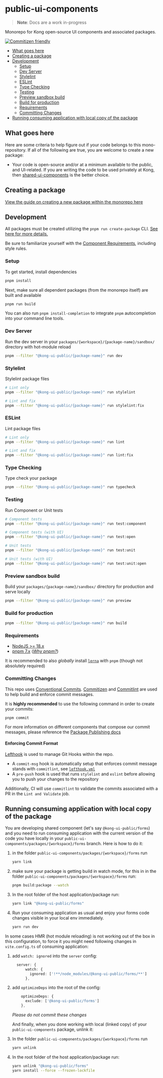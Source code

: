 # public-ui-components

> **Note**: Docs are a work in-progress

Monorepo for Kong open-source UI components and associated packages.

[![Commitizen friendly](https://img.shields.io/badge/commitizen-friendly-brightgreen.svg)](http://commitizen.github.io/cz-cli/)

- [What goes here](#what-goes-here)
- [Creating a package](#creating-a-package)
- [Development](#development)
  - [Setup](#setup)
  - [Dev Server](#dev-server)
  - [Stylelint](#stylelint)
  - [ESLint](#eslint)
  - [Type Checking](#type-checking)
  - [Testing](#testing)
  - [Preview sandbox build](#preview-sandbox-build)
  - [Build for production](#build-for-production)
  - [Requirements](#requirements)
  - [Committing Changes](#committing-changes)
- [Running consuming application with local copy of the package](#running-consuming-application-with-local-copy-of-the-package)

## What goes here

Here are some criteria to help figure out if your code belongs to this mono-repository. If all of the following are true, you are welcome to create a new package:

- Your code is open-source and/or at a minimum available to the public, and UI-related. If you are writing the code to be used privately at Kong, then [shared-ui-components](https://github.com/Kong/shared-ui-components) is the better choice.

## Creating a package

[View the guide on creating a new package within the monorepo here](./docs/creating-a-package.md)

## Development

All packages must be created utilizing the `pnpm run create-package` CLI. [See here for more details.](./docs/creating-a-package.md#required-use-the-provided-cli-to-scaffold-your-new-package)

Be sure to familiarize yourself with the [Component Requirements](./docs/creating-a-package.md#component-requirements), including style rules.

### Setup

To get started, install dependencies

```sh
pnpm install
```

Next, make sure all dependent packages (from the monorepo itself) are built and available

```sh
pnpm run build
```

You can also run `pnpm install-completion` to integrate `pnpm` autocompletion into your command line tools.

### Dev Server

Run the dev server in your `packages/{workspace}/{package-name}/sandbox/` directory with hot-module reload

```sh
pnpm --filter "@kong-ui-public/{package-name}" run dev
```

### Stylelint

Stylelint package files

```sh
# Lint only
pnpm --filter "@kong-ui-public/{package-name}" run stylelint

# Lint and fix
pnpm --filter "@kong-ui-public/{package-name}" run stylelint:fix
```

### ESLint

Lint package files

```sh
# Lint only
pnpm --filter "@kong-ui-public/{package-name}" run lint

# Lint and fix
pnpm --filter "@kong-ui-public/{package-name}" run lint:fix
```

### Type Checking

Type check your package

```sh
pnpm --filter "@kong-ui-public/{package-name}" run typecheck
```

### Testing

Run Component or Unit tests

```sh
# Component tests
pnpm --filter "@kong-ui-public/{package-name}" run test:component

# Component tests (with UI)
pnpm --filter "@kong-ui-public/{package-name}" run test:open

# Unit tests
pnpm --filter "@kong-ui-public/{package-name}" run test:unit

# Unit tests (with UI)
pnpm --filter "@kong-ui-public/{package-name}" run test:unit:open
```

### Preview sandbox build

Build your `packages/{package-name}/sandbox/` directory for production and serve locally

```sh
pnpm --filter "@kong-ui-public/{package-name}" run preview
```

### Build for production

```sh
pnpm --filter "@kong-ui-public/{package-name}" run build
```

### Requirements

- [NodeJS >= 18.x](https://nodejs.org/en/download/)
- [pnpm 7.x](https://pnpm.io/installation) ([_Why pnpm?_](./docs/why-pnpm.md))

It is recommended to also _globally_ install [`lerna`](https://lerna.js.org/) with `pnpm` (though not absolutely required)

### Committing Changes

This repo uses [Conventional Commits](https://www.conventionalcommits.org/en/v1.0.0/). [Commitizen](https://github.com/commitizen/cz-cli) and [Commitlint](https://github.com/conventional-changelog/commitlint) are used to help build and enforce commit messages.

It is **highly recommended** to use the following command in order to create your commits:

```sh
pnpm commit
```

For more information on different components that compose our commit messages, please reference the [Package Publishing docs](./docs/package-publishing.md#conventional-commits)

#### Enforcing Commit Format

[Lefthook](https://github.com/evilmartians/lefthook) is used to manage Git Hooks within the repo.

- A `commit-msg` hook is automatically setup that enforces commit message stands with `commitlint`, see [`lefthook.yml`](./lefthook.yaml)
- A `pre-push` hook is used that runs `stylelint` and `eslint` before allowing you to push your changes to the repository

Additionally, CI will use `commitlint` to validate the commits associated with a PR in the `Lint and Validate` job.

## Running consuming application with local copy of the package

You are developing shared component (let's say `@kong-ui-public/forms`) and you need to run consuming application with the current version of the code you have locally in your `public-ui-components/packages/{workspace}/forms` branch. Here is how to do it:

1. in the folder `public-ui-components/packages/{workspace}/forms` run

    ```sh
    yarn link
    ```

2. make sure your package is getting build in watch mode, for this in in the folder `public-ui-components/packages/{workspace}/forms` run:

    ```sh
    pnpm build:package --watch
    ```

3. In the root folder of the host application/package run:

    ```sh
    yarn link "@kong-ui-public/forms"
    ```

4. Run your consuming application as usual and enjoy your forms code changes visible in your local env immediately.

    ```sh
    yarn run dev
    ```

In some cases HMR (hot module reloading) is not working out of the box in this configuration, to force it you might need following changes in `vite.config.ts` of consuming application:

1. add `watch: ignored` into the `server` config:

    ```ts
      server: {
          watch: {
            ignored: ['!**/node_modules/@kong-ui-public/forms/**']
          },
    ```

1. add `optimizeDeps` into the root of the config:

    ```ts
        optimizeDeps: {
          exclude: ['@kong-ui-public/forms']
        },
    ```

    _Please do not commit these changes_

    And finally, when you done working with local (linked copy) of your `public-ui-components` package, unlink it:

1. In the folder `public-ui-components/packages/{workspace}/forms` run

    ```sh
    yarn unlink
    ```

1. In the root folder of the host application/package run:

    ```sh
    yarn unlink "@kong-ui-public/forms"
    yarn install --force --frozen-lockfile
    ```

